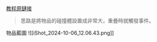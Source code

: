 [教程原鏈接](https://www.bilibili.com/video/BV187tieLEgR/?spm_id_from=333.880.my_history.page.click&vd_source=11ecd7cc3c175bd15f3113cd705e77f2)

> 思路是將物品的碰撞體設置成非常大，重疊時就觸發事件。

物品藍圖
![[iShot_2024-10-06_12.06.43.png]]

